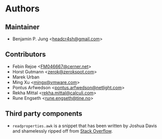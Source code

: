 # Authors

## Maintainer

* Benjamin P. Jung &lt;headcr4sh@gmail.com&gt;

## Contributors

* Febin Rejoe &lt;FM046667@cerner.net&gt;
* Horst Gutmann &lt;zerok@zerokspot.com&gt;
* Marek Urban
* Ming Xu &lt;mingx@vmware.com&gt;
* Pontus Arfwedson &lt;pontus.arfwedson@netlight.com&gt;
* Rekha Mittal &lt;rekha.mittal@calculi.com&gt;
* Rune Engseth &lt;rune.engseth@tine.no&gt;

## Third party components

* `readproperties.awk` is a snippet that has been written by Joshua Davis and shamelessly ripped off from
  [Stack Overflow](https://stackoverflow.com/a/2318840).
